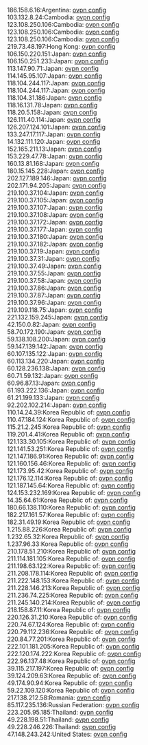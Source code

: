186.158.6.16:Argentina: [ovpn config](vpn/186_158_6_16.ovpn)  
103.132.8.24:Cambodia: [ovpn config](vpn/103_132_8_24.ovpn)  
123.108.250.106:Cambodia: [ovpn config](vpn/123_108_250_106.ovpn)  
123.108.250.106:Cambodia: [ovpn config](vpn/123_108_250_106.ovpn)  
123.108.250.106:Cambodia: [ovpn config](vpn/123_108_250_106.ovpn)  
219.73.48.197:Hong Kong: [ovpn config](vpn/219_73_48_197.ovpn)  
106.150.220.151:Japan: [ovpn config](vpn/106_150_220_151.ovpn)  
106.150.251.233:Japan: [ovpn config](vpn/106_150_251_233.ovpn)  
113.147.90.71:Japan: [ovpn config](vpn/113_147_90_71.ovpn)  
114.145.95.107:Japan: [ovpn config](vpn/114_145_95_107.ovpn)  
118.104.244.117:Japan: [ovpn config](vpn/118_104_244_117.ovpn)  
118.104.244.117:Japan: [ovpn config](vpn/118_104_244_117.ovpn)  
118.104.31.186:Japan: [ovpn config](vpn/118_104_31_186.ovpn)  
118.16.131.78:Japan: [ovpn config](vpn/118_16_131_78.ovpn)  
118.20.5.158:Japan: [ovpn config](vpn/118_20_5_158.ovpn)  
126.111.40.114:Japan: [ovpn config](vpn/126_111_40_114.ovpn)  
126.207.124.101:Japan: [ovpn config](vpn/126_207_124_101.ovpn)  
133.247.17.117:Japan: [ovpn config](vpn/133_247_17_117.ovpn)  
14.132.111.120:Japan: [ovpn config](vpn/14_132_111_120.ovpn)  
152.165.211.13:Japan: [ovpn config](vpn/152_165_211_13.ovpn)  
153.229.47.78:Japan: [ovpn config](vpn/153_229_47_78.ovpn)  
160.13.81.168:Japan: [ovpn config](vpn/160_13_81_168.ovpn)  
180.15.145.228:Japan: [ovpn config](vpn/180_15_145_228.ovpn)  
202.127.189.146:Japan: [ovpn config](vpn/202_127_189_146.ovpn)  
202.171.94.205:Japan: [ovpn config](vpn/202_171_94_205.ovpn)  
219.100.37.104:Japan: [ovpn config](vpn/219_100_37_104.ovpn)  
219.100.37.105:Japan: [ovpn config](vpn/219_100_37_105.ovpn)  
219.100.37.107:Japan: [ovpn config](vpn/219_100_37_107.ovpn)  
219.100.37.108:Japan: [ovpn config](vpn/219_100_37_108.ovpn)  
219.100.37.172:Japan: [ovpn config](vpn/219_100_37_172.ovpn)  
219.100.37.177:Japan: [ovpn config](vpn/219_100_37_177.ovpn)  
219.100.37.180:Japan: [ovpn config](vpn/219_100_37_180.ovpn)  
219.100.37.182:Japan: [ovpn config](vpn/219_100_37_182.ovpn)  
219.100.37.19:Japan: [ovpn config](vpn/219_100_37_19.ovpn)  
219.100.37.31:Japan: [ovpn config](vpn/219_100_37_31.ovpn)  
219.100.37.49:Japan: [ovpn config](vpn/219_100_37_49.ovpn)  
219.100.37.55:Japan: [ovpn config](vpn/219_100_37_55.ovpn)  
219.100.37.58:Japan: [ovpn config](vpn/219_100_37_58.ovpn)  
219.100.37.86:Japan: [ovpn config](vpn/219_100_37_86.ovpn)  
219.100.37.87:Japan: [ovpn config](vpn/219_100_37_87.ovpn)  
219.100.37.96:Japan: [ovpn config](vpn/219_100_37_96.ovpn)  
219.109.118.75:Japan: [ovpn config](vpn/219_109_118_75.ovpn)  
221.132.159.245:Japan: [ovpn config](vpn/221_132_159_245.ovpn)  
42.150.0.82:Japan: [ovpn config](vpn/42_150_0_82.ovpn)  
58.70.172.190:Japan: [ovpn config](vpn/58_70_172_190.ovpn)  
59.138.108.200:Japan: [ovpn config](vpn/59_138_108_200.ovpn)  
59.147.139.142:Japan: [ovpn config](vpn/59_147_139_142.ovpn)  
60.107.135.122:Japan: [ovpn config](vpn/60_107_135_122.ovpn)  
60.113.134.220:Japan: [ovpn config](vpn/60_113_134_220.ovpn)  
60.128.236.138:Japan: [ovpn config](vpn/60_128_236_138.ovpn)  
60.71.59.132:Japan: [ovpn config](vpn/60_71_59_132.ovpn)  
60.96.87.13:Japan: [ovpn config](vpn/60_96_87_13.ovpn)  
61.193.222.136:Japan: [ovpn config](vpn/61_193_222_136.ovpn)  
61.21.199.133:Japan: [ovpn config](vpn/61_21_199_133.ovpn)  
92.202.102.214:Japan: [ovpn config](vpn/92_202_102_214.ovpn)  
110.14.24.39:Korea Republic of: [ovpn config](vpn/110_14_24_39.ovpn)  
110.47.184.124:Korea Republic of: [ovpn config](vpn/110_47_184_124.ovpn)  
115.21.2.245:Korea Republic of: [ovpn config](vpn/115_21_2_245.ovpn)  
119.201.4.41:Korea Republic of: [ovpn config](vpn/119_201_4_41.ovpn)  
121.133.30.105:Korea Republic of: [ovpn config](vpn/121_133_30_105.ovpn)  
121.141.53.251:Korea Republic of: [ovpn config](vpn/121_141_53_251.ovpn)  
121.147.186.91:Korea Republic of: [ovpn config](vpn/121_147_186_91.ovpn)  
121.160.156.46:Korea Republic of: [ovpn config](vpn/121_160_156_46.ovpn)  
121.173.95.42:Korea Republic of: [ovpn config](vpn/121_173_95_42.ovpn)  
121.176.12.114:Korea Republic of: [ovpn config](vpn/121_176_12_114.ovpn)  
121.187.145.64:Korea Republic of: [ovpn config](vpn/121_187_145_64.ovpn)  
124.153.232.169:Korea Republic of: [ovpn config](vpn/124_153_232_169.ovpn)  
14.35.64.61:Korea Republic of: [ovpn config](vpn/14_35_64_61.ovpn)  
180.66.138.110:Korea Republic of: [ovpn config](vpn/180_66_138_110.ovpn)  
182.217.161.57:Korea Republic of: [ovpn config](vpn/182_217_161_57.ovpn)  
182.31.49.19:Korea Republic of: [ovpn config](vpn/182_31_49_19.ovpn)  
1.215.88.226:Korea Republic of: [ovpn config](vpn/1_215_88_226.ovpn)  
1.232.65.32:Korea Republic of: [ovpn config](vpn/1_232_65_32.ovpn)  
1.237.96.33:Korea Republic of: [ovpn config](vpn/1_237_96_33.ovpn)  
210.178.51.210:Korea Republic of: [ovpn config](vpn/210_178_51_210.ovpn)  
211.114.181.105:Korea Republic of: [ovpn config](vpn/211_114_181_105.ovpn)  
211.198.63.122:Korea Republic of: [ovpn config](vpn/211_198_63_122.ovpn)  
211.208.178.114:Korea Republic of: [ovpn config](vpn/211_208_178_114.ovpn)  
211.222.148.153:Korea Republic of: [ovpn config](vpn/211_222_148_153.ovpn)  
211.228.146.213:Korea Republic of: [ovpn config](vpn/211_228_146_213.ovpn)  
211.236.74.225:Korea Republic of: [ovpn config](vpn/211_236_74_225.ovpn)  
211.245.140.214:Korea Republic of: [ovpn config](vpn/211_245_140_214.ovpn)  
218.158.87.11:Korea Republic of: [ovpn config](vpn/218_158_87_11.ovpn)  
220.126.31.210:Korea Republic of: [ovpn config](vpn/220_126_31_210.ovpn)  
220.74.67.124:Korea Republic of: [ovpn config](vpn/220_74_67_124.ovpn)  
220.79.112.236:Korea Republic of: [ovpn config](vpn/220_79_112_236.ovpn)  
220.84.77.201:Korea Republic of: [ovpn config](vpn/220_84_77_201.ovpn)  
222.101.181.205:Korea Republic of: [ovpn config](vpn/222_101_181_205.ovpn)  
222.120.174.222:Korea Republic of: [ovpn config](vpn/222_120_174_222.ovpn)  
222.96.137.48:Korea Republic of: [ovpn config](vpn/222_96_137_48.ovpn)  
39.115.217.197:Korea Republic of: [ovpn config](vpn/39_115_217_197.ovpn)  
39.124.209.63:Korea Republic of: [ovpn config](vpn/39_124_209_63.ovpn)  
49.174.90.94:Korea Republic of: [ovpn config](vpn/49_174_90_94.ovpn)  
59.22.109.120:Korea Republic of: [ovpn config](vpn/59_22_109_120.ovpn)  
217.138.212.58:Romania: [ovpn config](vpn/217_138_212_58.ovpn)  
85.117.235.136:Russian Federation: [ovpn config](vpn/85_117_235_136.ovpn)  
223.205.95.185:Thailand: [ovpn config](vpn/223_205_95_185.ovpn)  
49.228.198.51:Thailand: [ovpn config](vpn/49_228_198_51.ovpn)  
49.228.246.226:Thailand: [ovpn config](vpn/49_228_246_226.ovpn)  
47.148.243.242:United States: [ovpn config](vpn/47_148_243_242.ovpn)  
